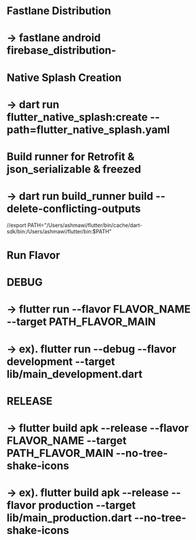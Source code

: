 # Fastlane Distribution
# -> fastlane android firebase_distribution-

# Native Splash Creation
# -> dart run flutter_native_splash:create --path=flutter_native_splash.yaml

# Build runner for Retrofit & json_serializable & freezed
# -> dart run build_runner build --delete-conflicting-outputs
//export PATH="/Users/ashmawi/flutter/bin/cache/dart-sdk/bin:/Users/ashmawi/flutter/bin:$PATH"


# Run Flavor
# DEBUG
# -> flutter run --flavor FLAVOR_NAME --target PATH_FLAVOR_MAIN
# -> ex). flutter run --debug --flavor development --target lib/main_development.dart
# RELEASE
# -> flutter build apk --release --flavor FLAVOR_NAME --target PATH_FLAVOR_MAIN --no-tree-shake-icons
# -> ex). flutter build apk --release --flavor production --target lib/main_production.dart --no-tree-shake-icons